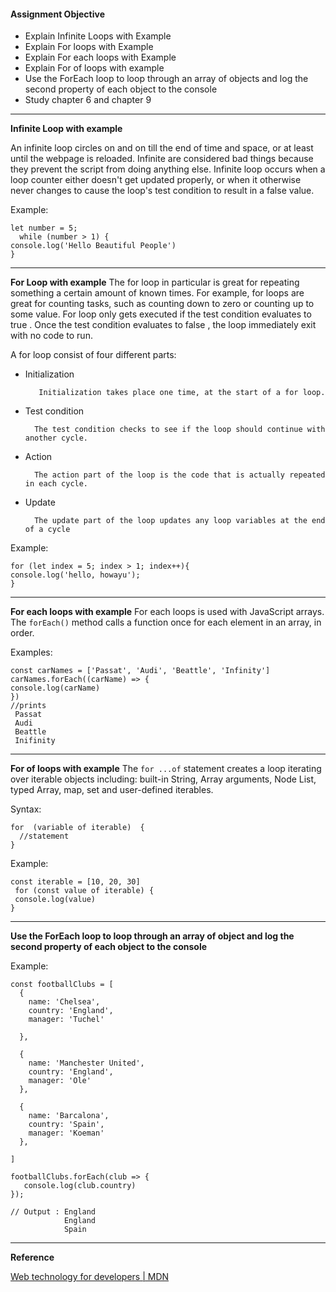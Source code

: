 #### Assignment Objective

- Explain Infinite Loops with Example
- Explain For loops with Example
- Explain For each loops with Example
- Explain For of loops with example
- Use the ForEach loop to loop through an array of objects and log the second property of each object to the console
- Study chapter 6 and chapter 9

****
**Infinite Loop with example**

An infinite loop circles on and on till the end of time and space, or at least until the webpage is reloaded. Infinite are considered bad things because they prevent the script from doing anything else.
Infinite loop occurs when a loop counter either doesn't get updated properly, or when it otherwise never changes to cause the loop's test condition to result in a false value.

Example:
```
let number = 5;
  while (number > 1) {
console.log('Hello Beautiful People')
}
```
****
**For Loop with example**
The for loop in particular is great for repeating something a certain amount of known times. For example, for loops are great for counting tasks, such as counting down to zero or counting up to some value.
For loop only gets executed if the test condition evaluates
to true . Once the test condition evaluates to false , the loop immediately exit with no code to run.

   A for loop consist of four different parts:

- Initialization
	
		 Initialization takes place one time, at the start of a for loop.
- Test condition
		
		The test condition checks to see if the loop should continue with another cycle.
- Action

		The action part of the loop is the code that is actually repeated in each cycle.
- Update

		The update part of the loop updates any loop variables at the end of a cycle

Example:

```
for (let index = 5; index > 1; index++){
console.log('hello, howayu');
}
```
****
**For each loops with example**
For each loops is used with JavaScript arrays. The <code>forEach()</code> method calls a function once for each element in an array, in order.

Examples:
```
const carNames = ['Passat', 'Audi', 'Beattle', 'Infinity']
carNames.forEach((carName) => { 
console.log(carName)
})         
//prints
 Passat
 Audi
 Beattle
 Inifinity
```	     

****
**For of loops with example**
The <code>for ...of</code>  statement creates a loop iterating over iterable objects including: built-in String, Array arguments, Node List, typed Array, map, set and user-defined iterables.

Syntax: 
```
for  (variable of iterable)  {
  //statement
}

```
Example:
```
const iterable = [10, 20, 30]
 for (const value of iterable) {
 console.log(value)
}

```


****
**Use the ForEach loop to loop through an array of object and log the second property of each object to the console**

Example:
``` 
const footballClubs = [
  {
    name: 'Chelsea',
    country: 'England',
    manager: 'Tuchel'

  },

  {
    name: 'Manchester United',
    country: 'England',
    manager: 'Ole'
  },

  {
    name: 'Barcalona',
    country: 'Spain',
    manager: 'Koeman'
  },

]

footballClubs.forEach(club => {
   console.log(club.country)
});

// Output : England
			England
			Spain
```

****
**Reference**

[Web technology for developers | MDN]((https://developer.mozilla.org/en-US/docs/Web))




